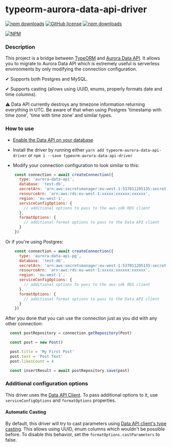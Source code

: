 # typeorm-aurora-data-api-driver

[![npm downloads](https://img.shields.io/npm/dw/typeorm-aurora-data-api-driver)](https://www.npmjs.com/package/typeorm-aurora-data-api-driver) 
[![GitHub license](https://img.shields.io/badge/license-MIT-blue.svg)](https://github.com/ArsenyYankovsky/typeorm-aurora-data-api-driver/blob/master/LICENSE)
[![npm downloads](https://img.shields.io/bundlephobia/minzip/typeorm-aurora-data-api-driver)](https://www.npmjs.com/package/typeorm-aurora-data-api-driver)


[![NPM](https://nodei.co/npm/typeorm-aurora-data-api-driver.png)](https://nodei.co/npm/typeorm-aurora-data-api-driver/)

### Description

This project is a bridge between [TypeORM](https://typeorm.io/#/) and [Aurora Data API](https://docs.aws.amazon.com/AmazonRDS/latest/AuroraUserGuide/data-api.html). It allows you to migrate to Aurora Data API which is extremely useful is serverless environments by only modifying the connection configuration. 

✔ Supports both Postgres and MySQL.

✔ Supports casting (allows using UUID, enums, properly formats date and time columns).

⚠ Data API currently destroys any timezone information returning everything in UTC. Be aware of that when using Postgres 'timestamp with time zone', 'time with time zone' and similar types.

### How to use

- [Enable the Data API on your database](https://docs.aws.amazon.com/AmazonRDS/latest/AuroraUserGuide/data-api.html)
- Install the driver by running either
`
yarn add typeorm-aurora-data-api-driver
`
or
`
npm i --save typeorm-aurora-data-api-driver
`

- Modify your connection configuration to look similar to this:

```js
    const connection = await createConnection({
      type: 'aurora-data-api',
      database: 'test-db',
      secretArn: 'arn:aws:secretsmanager:eu-west-1:537011205135:secret:xxxxxx/xxxxxx/xxxxxx',
      resourceArn: 'arn:aws:rds:eu-west-1:xxxxx:xxxxxx:xxxxxx',
      region: 'eu-west-1',
      serviceConfigOptions: {
        // additional options to pass to the aws-sdk RDS client
      },
      formatOptions: {
        // additional format options to pass to the Data API client
      }
    })
```

Or if you're using Postgres:


```js
    const connection = await createConnection({
      type: 'aurora-data-api-pg',
      database: 'test-db',
      secretArn: 'arn:aws:secretsmanager:eu-west-1:537011205135:secret:xxxxxx/xxxxxx/xxxxxx',
      resourceArn: 'arn:aws:rds:eu-west-1:xxxxx:xxxxxx:xxxxxx',
      region: 'eu-west-1',
      serviceConfigOptions: {
        // additional options to pass to the aws-sdk RDS client
      },
      formatOptions: {
        // additional format options to pass to the Data API client
      }
    })
```

After you done that you can use the connection just as you did with any other connection:

```js
  const postRepository = connection.getRepository(Post)

  const post = new Post()

  post.title = 'My First Post'
  post.text = 'Post Text'
  post.likesCount = 4

  const insertResult = await postRepository.save(post)
```


### Additional configuration options

This driver uses the [Data API Client](https://github.com/jeremydaly/data-api-client). To pass additional options to it, use `serviceConfigOptions` and `formatOptions` properties.

#### Automatic Casting

By default, this driver will try to cast parameters using [Data API client's type casting](https://github.com/jeremydaly/data-api-client#type-casting).
This allows using UUID, enum columns which wouldn't be possible before. To disable this behavior, set the `formatOptions.castParameters` to false.
